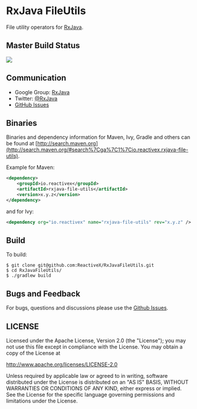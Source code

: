 # RxJava FileUtils

File utility operators for [RxJava](https://github.com/ReactiveX/RxJava).

## Master Build Status

<a href='https://travis-ci.org/ReactiveX/RxJavaFileUtils/builds'><img src='https://travis-ci.org/ReactiveX/RxJavaFileUtils.svg?branch=0.x'></a>

## Communication

- Google Group: [RxJava](http://groups.google.com/d/forum/rxjava)
- Twitter: [@RxJava](http://twitter.com/RxJava)
- [GitHub Issues](https://github.com/ReactiveX/RxJavaFileUtils/issues)

## Binaries

Binaries and dependency information for Maven, Ivy, Gradle and others can be found at [http://search.maven.org](http://search.maven.org/#search%7Cga%7C1%7Cio.reactivex.rxjava-file-utils).

Example for Maven:

```xml
<dependency>
    <groupId>io.reactivex</groupId>
    <artifactId>rxjava-file-utils</artifactId>
    <version>x.y.z</version>
</dependency>
```
and for Ivy:

```xml
<dependency org="io.reactivex" name="rxjava-file-utils" rev="x.y.z" />
```

## Build

To build:

```
$ git clone git@github.com:ReactiveX/RxJavaFileUtils.git
$ cd RxJavaFileUtils/
$ ./gradlew build
```

## Bugs and Feedback

For bugs, questions and discussions please use the [Github Issues](https://github.com/ReactiveX/RxJavaFileUtils/issues).

 
## LICENSE

Licensed under the Apache License, Version 2.0 (the "License");
you may not use this file except in compliance with the License.
You may obtain a copy of the License at

<http://www.apache.org/licenses/LICENSE-2.0>

Unless required by applicable law or agreed to in writing, software
distributed under the License is distributed on an "AS IS" BASIS,
WITHOUT WARRANTIES OR CONDITIONS OF ANY KIND, either express or implied.
See the License for the specific language governing permissions and
limitations under the License.
